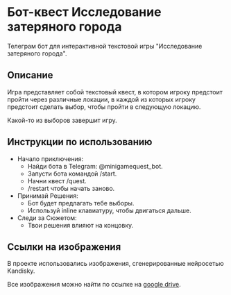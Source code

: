 # Бот-квест Исследование затеряного города

Телеграм бот для интерактивной текстовой игры "Исследование затеряного города".


## Описание

Игра представляет собой текстовый квест, 
в котором игроку предстоит пройти через различные локации, 
в каждой из которых игроку предстоит сделать выбор, 
чтобы пройти в следующую локацию.

Какой-то из выборов завершит игру.

## Инструкции по использованию
- Начало приключения:
  - Найди бота в Telegram: @minigamequest_bot.
  - Запусти бота командой /start.
  - Начни квест /quest.
  - /restart чтобы начать заново.
- Принимай Решения:
  - Бот будет предлагать тебе выборы.
  - Используй inline клавиатуру, чтобы двигаться дальше. 
- Следи за Сюжетом:
  - Твои решения влияют на концовку.



## Ссылки на изображения
В проекте использовались изображения, сгенерированные нейросетью Kandisky.

Все изображения можно найти по ссылке на [google drive](https://drive.google.com/drive/folders/1r__-15JIjoGWYwkokH4dPrlJ8uzcUg7z?usp=sharing).


